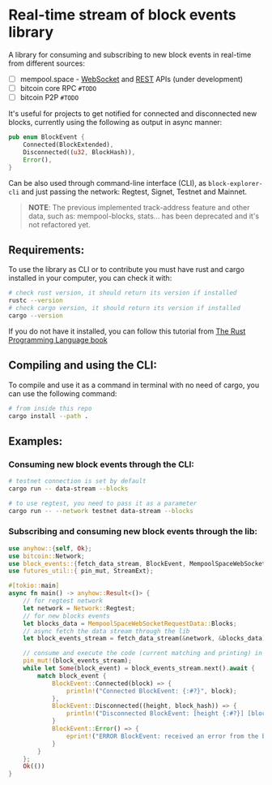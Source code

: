 # Real-time stream of block events library

A library for consuming and subscribing to new block events in real-time from different sources:
 - [ ] mempool.space - [WebSocket](https://mempool.space/docs/api/websocket) and [REST](https://mempool.space/docs/api/rest) APIs (under development)
 - [ ] bitcoin core RPC `#TODO`
 - [ ] bitcoin P2P `#TODO`

It's useful for projects to get notified for connected and disconnected new blocks, currently using the following as output in async manner:
``` rust
pub enum BlockEvent {
    Connected(BlockExtended),
    Disconnected((u32, BlockHash)),
    Error(),
}
```

Can be also used through command-line interface (CLI), as `block-explorer-cli` and just passing the network: Regtest, Signet, Testnet and Mainnet.

> **NOTE**: The previous implemented track-address feature and other data, such as: mempool-blocks, stats... has been deprecated and it's not refactored yet.
## Requirements:
To use the library as CLI or to contribute you must have rust and cargo installed in your computer, you can check it with:

``` sh
# check rust version, it should return its version if installed
rustc --version
# check cargo version, it should return its version if installed
cargo --version
```
If you do not have it installed, you can follow this tutorial from [The Rust Programming Language book](https://doc.rust-lang.org/book/ch01-01-installation.html)

## Compiling and using the CLI:
To compile and use it as a command in terminal with no need of cargo, you can use the following command:
``` sh
# from inside this repo
cargo install --path .
```
## Examples:
### Consuming new block events through the CLI:
``` sh
# testnet connection is set by default
cargo run -- data-stream --blocks

# to use regtest, you need to pass it as a parameter
cargo run -- --network testnet data-stream --blocks
```
### Subscribing and consuming new block events through the lib:
``` rust
use anyhow::{self, Ok};
use bitcoin::Network;
use block_events::{fetch_data_stream, BlockEvent, MempoolSpaceWebSocketRequestData};
use futures_util::{ pin_mut, StreamExt};

#[tokio::main]
async fn main() -> anyhow::Result<()> {
    // for regtest network
    let network = Network::Regtest;
    // for new blocks events
    let blocks_data = MempoolSpaceWebSocketRequestData::Blocks;
    // async fetch the data stream through the lib
    let block_events_stream = fetch_data_stream(&network, &blocks_data).await?;

    // consume and execute the code (current matching and printing) in async manner for each new block-event
    pin_mut!(block_events_stream);
    while let Some(block_event) = block_events_stream.next().await {
        match block_event {
            BlockEvent::Connected(block) => {
                println!("Connected BlockEvent: {:#?}", block);
            },
            BlockEvent::Disconnected((height, block_hash)) => {
                println!("Disconnected BlockEvent: [height {:#?}] [block_hash: {:#?}]", height, block_hash);
            }
            BlockEvent::Error() => {
                eprint!("ERROR BlockEvent: received an error from the block-events stream");
            }
        }
    };
    Ok(())
}
```